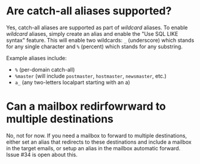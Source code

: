 # Are catch-all aliases supported?

Yes, catch-all aliases are supported as part of *wildcard* aliases. To enable *wildcard* aliases, simply create an alias and enable the "Use SQL LIKE syntax" feature. This will enable two wildcards: ``_`` (underscore) which stands for any single character and ``%`` (percent) which stands for any substring.

Example aliases include:
 - ``%`` (per-domain catch-all)
 - ``%master`` (will include ``postmaster``, ``hostmaster``, ``newsmaster``, etc.)
 - ``a_`` (any two-letters localpart starting with an a)

# Can a mailbox redirfowrward to multiple destinations

No, not for now. If you need a mailbox to forward to multiple destinations, either set an alias that redirects to these destinations and include a mailbox in the target emails, or setup an alias in the mailbox automatic forward. Issue #34 is open about this.